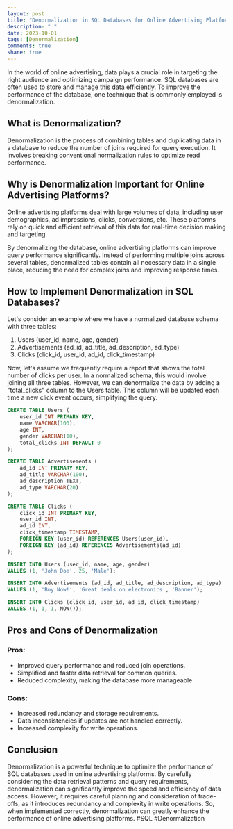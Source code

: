 ```yaml
---
layout: post
title: "Denormalization in SQL Databases for Online Advertising Platforms"
description: " "
date: 2023-10-01
tags: [Denormalization]
comments: true
share: true
---
```


In the world of online advertising, data plays a crucial role in targeting the right audience and optimizing campaign performance. SQL databases are often used to store and manage this data efficiently. To improve the performance of the database, one technique that is commonly employed is denormalization.

## What is Denormalization?

Denormalization is the process of combining tables and duplicating data in a database to reduce the number of joins required for query execution. It involves breaking conventional normalization rules to optimize read performance.

## Why is Denormalization Important for Online Advertising Platforms?

Online advertising platforms deal with large volumes of data, including user demographics, ad impressions, clicks, conversions, etc. These platforms rely on quick and efficient retrieval of this data for real-time decision making and targeting.

By denormalizing the database, online advertising platforms can improve query performance significantly. Instead of performing multiple joins across several tables, denormalized tables contain all necessary data in a single place, reducing the need for complex joins and improving response times.

## How to Implement Denormalization in SQL Databases?

Let's consider an example where we have a normalized database schema with three tables:

1. Users (user_id, name, age, gender)
2. Advertisements (ad_id, ad_title, ad_description, ad_type)
3. Clicks (click_id, user_id, ad_id, click_timestamp)

Now, let's assume we frequently require a report that shows the total number of clicks per user. In a normalized schema, this would involve joining all three tables. However, we can denormalize the data by adding a "total_clicks" column to the Users table. This column will be updated each time a new click event occurs, simplifying the query.

```sql
CREATE TABLE Users (
    user_id INT PRIMARY KEY,
    name VARCHAR(100),
    age INT,
    gender VARCHAR(10),
    total_clicks INT DEFAULT 0
);

CREATE TABLE Advertisements (
    ad_id INT PRIMARY KEY,
    ad_title VARCHAR(100),
    ad_description TEXT,
    ad_type VARCHAR(20)
);

CREATE TABLE Clicks (
    click_id INT PRIMARY KEY,
    user_id INT,
    ad_id INT,
    click_timestamp TIMESTAMP,
    FOREIGN KEY (user_id) REFERENCES Users(user_id),
    FOREIGN KEY (ad_id) REFERENCES Advertisements(ad_id)
);

INSERT INTO Users (user_id, name, age, gender)
VALUES (1, 'John Doe', 25, 'Male');

INSERT INTO Advertisements (ad_id, ad_title, ad_description, ad_type)
VALUES (1, 'Buy Now!', 'Great deals on electronics', 'Banner');

INSERT INTO Clicks (click_id, user_id, ad_id, click_timestamp)
VALUES (1, 1, 1, NOW());
```

## Pros and Cons of Denormalization

### Pros:
- Improved query performance and reduced join operations.
- Simplified and faster data retrieval for common queries.
- Reduced complexity, making the database more manageable.

### Cons:
- Increased redundancy and storage requirements.
- Data inconsistencies if updates are not handled correctly.
- Increased complexity for write operations.

## Conclusion

Denormalization is a powerful technique to optimize the performance of SQL databases used in online advertising platforms. By carefully considering the data retrieval patterns and query requirements, denormalization can significantly improve the speed and efficiency of data access. However, it requires careful planning and consideration of trade-offs, as it introduces redundancy and complexity in write operations. So, when implemented correctly, denormalization can greatly enhance the performance of online advertising platforms. #SQL #Denormalization